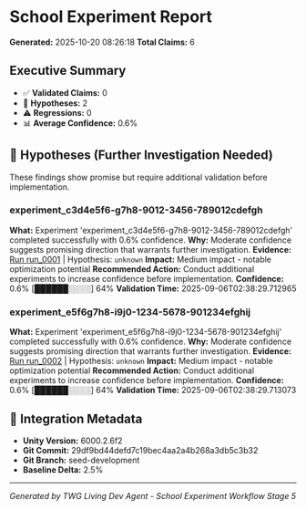# School Experiment Report
**Generated:** 2025-10-20 08:26:18
**Total Claims:** 6

## Executive Summary

- ✅ **Validated Claims:** 0
- 🔬 **Hypotheses:** 2
- ⚠️ **Regressions:** 0
- 📊 **Average Confidence:** 0.6%

## 🔬 Hypotheses (Further Investigation Needed)

These findings show promise but require additional validation before implementation.

### experiment_c3d4e5f6-g7h8-9012-3456-789012cdefgh

**What:** Experiment 'experiment_c3d4e5f6-g7h8-9012-3456-789012cdefgh' completed successfully with 0.6% confidence.
**Why:** Moderate confidence suggests promising direction that warrants further investigation.
**Evidence:** [Run run_0001](../outputs/runs/run_0001/) | Hypothesis: `unknown`
**Impact:** Medium impact - notable optimization potential
**Recommended Action:** Conduct additional experiments to increase confidence before implementation.
**Confidence:** 0.6% [██████░░░░] 64%
**Validation Time:** 2025-09-06T02:38:29.712965

### experiment_e5f6g7h8-i9j0-1234-5678-901234efghij

**What:** Experiment 'experiment_e5f6g7h8-i9j0-1234-5678-901234efghij' completed successfully with 0.6% confidence.
**Why:** Moderate confidence suggests promising direction that warrants further investigation.
**Evidence:** [Run run_0002](../outputs/runs/run_0002/) | Hypothesis: `unknown`
**Impact:** Medium impact - notable optimization potential
**Recommended Action:** Conduct additional experiments to increase confidence before implementation.
**Confidence:** 0.6% [██████░░░░] 64%
**Validation Time:** 2025-09-06T02:38:29.713073

## 🔗 Integration Metadata

- **Unity Version:** 6000.2.6f2
- **Git Commit:** 29df9bd44defd7c19bec4aa2a4b268a3db5c3b32
- **Git Branch:** seed-development
- **Baseline Delta:** 2.5%

---
*Generated by TWG Living Dev Agent - School Experiment Workflow Stage 5*
